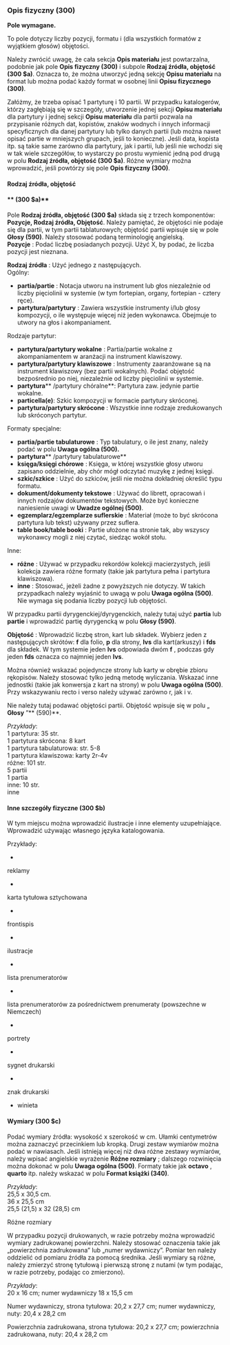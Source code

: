 ### **Opis fizyczny (300)**

**Pole wymagane.**

To pole dotyczy liczby pozycji, formatu i (dla wszystkich formatów z wyjątkiem głosów) objętości.  
  
Należy zwrócić uwagę, że cała sekcja **Opis materiału** jest powtarzalna, podobnie jak pole **Opis fizyczny (300)** i subpole **Rodzaj źródła, objętość (300 $a)**. Oznacza to, że można utworzyć jedną sekcję **Opisu materiału** na format lub można podać każdy format w osobnej linii **Opisu fizycznego (300)**.  
  
Załóżmy, że trzeba opisać 1 partyturę i 10 partii. W przypadku katalogerów, którzy zagłębiają się w szczegóły, utworzenie jednej sekcji **Opisu materiału** dla partytury i jednej sekcji **Opisu materiału** dla partii pozwala na przypisanie różnych dat, kopistów, znaków wodnych i innych informacji specyficznych dla danej partytury lub tylko danych partii (lub można nawet opisać partie w mniejszych grupach, jeśli to konieczne). Jeśli data, kopista itp. są takie same zarówno dla partytury, jak i partii, lub jeśli nie wchodzi się w tak wiele szczegółów, to wystarczy po prostu wymienić jedną pod drugą w polu **Rodzaj źródła, objętość (300 $a)**. Różne wymiary można wprowadzić, jeśli powtórzy się pole **Opis fizyczny (300)**.

#### **Rodzaj źródła, objętość**

#### ** (300 $a)**

Pole **Rodzaj źródła, objętość (300 $a)** składa się z trzech komponentów: **Pozycje, Rodzaj źródła, Objętość**. Należy pamiętać, że objętości nie podaje się dla partii, w tym partii tablaturowych; objętość partii wpisuje się w pole **Głosy (590)**. Należy stosować podaną terminologię angielską.  
**Pozycje** : Podać liczbę posiadanych pozycji. Użyć X, by podać, że liczba pozycji jest nieznana.

**Rodzaj źródła** : Użyć jednego z następujących.  
Ogólny:

- **partia/partie** : Notacja utworu na instrument lub głos niezależnie od liczby pięciolinii w systemie (w tym fortepian, organy, fortepian - cztery ręce).
- **partytura/partytury** : Zawiera wszystkie instrumenty i/lub głosy kompozycji, o ile występuje więcej niż jeden wykonawca. Obejmuje to utwory na głos i akompaniament.

Rodzaje partytur:

- **partytura/partytury wokalne** : Partia/partie wokalne z akompaniamentem w aranżacji na instrument klawiszowy.   
- **partytura/partytury klawiszowe** : Instrumenty zaaranżowane są na instrument klawiszowy (bez partii wokalnych). Podać objętość bezpośrednio po niej, niezależnie od liczby pięciolinii w systemie.
- **partytura**** /partytury chóralne**: Partytura zaw. jedynie partie wokalne.
- **particella(e)**: Szkic kompozycji w formacie partytury skróconej.  
- **partytura/partytury skrócone** : Wszystkie inne rodzaje zredukowanych lub skróconych partytur.  

 Formaty specjalne:

- **partia/partie tabulaturowe** : Typ tabulatury, o ile jest znany, należy podać w polu **Uwaga ogólna (500).**
- **partytura**** /partytury tabulaturowe**  
- **księga/księgi chórowe** : Księga, w której wszystkie głosy utworu zapisano oddzielnie, aby chór mógł odczytać muzykę z jednej księgi. 
- **szkic/szkice** : Użyć do szkiców, jeśli nie można dokładniej określić typu formatu.
- **dokument/dokumenty tekstowe** : Używać do librett, opracowań i innych rodzajów dokumentów tekstowych. Może być konieczne naniesienie uwagi w **Uwadze ogólnej (500)**. 
- **egzemplarz/egzemplarze suflerskie** : Materiał (może to być skrócona partytura lub tekst) używany przez suflera.
- **table book/table booki** : Partie ułożone na stronie tak, aby wszyscy wykonawcy mogli z niej czytać, siedząc wokół stołu.

Inne:

- **różne** : Używać w przypadku rekordów kolekcji macierzystych, jeśli kolekcja zawiera różne formaty (takie jak partytura pełna i partytura klawiszowa). 
- **inne** : Stosować, jeżeli żadne z powyższych nie dotyczy. W takich przypadkach należy wyjaśnić to uwagą w polu **Uwaga ogólna (500)**. Nie wymaga się podania liczby pozycji lub objętości.

W przypadku partii dyrygenckiej/dyrygenckich, należy tutaj użyć **partia** lub **partie** i wprowadzić partię dyrygencką w polu **Głosy (590)**. 

**Objętość** : Wprowadzić liczbę stron, kart lub składek. Wybierz jeden z następujących skrótów: **f** dla folio, **p** dla strony, **lvs** dla kart(arkuszy) i **fds** dla składek. W tym systemie jeden **lvs** odpowiada dwóm **f** , podczas gdy jeden **fds** oznacza co najmniej jeden **lvs**.

Można również wskazać pojedyncze strony lub karty w obrębie zbioru rękopisów. Należy stosować tylko jedną metodę wyliczania. Wskazać inne jednostki (takie jak konwersja z kart na strony) w polu **Uwaga ogólna (500)**. Przy wskazywaniu recto i verso należy używać zarówno r, jak i v.

Nie należy tutaj podawać objętości partii. Objętość wpisuje się w polu „ **Głosy** ”** (590)**.

_Przykłady_:  
1 partytura: 35 str.  
1 partytura skrócona: 8 kart  
1 partytura tabulaturowa: str. 5-8  
1 partytura klawiszowa: karty 2r-4v  
różne: 101 str.  
5 partii  
1 partia  
inne: 10 str.  
inne  

  

#### **Inne szczegóły fizyczne (300 $b)** 

W tym miejscu można wprowadzić ilustracje i inne elementy uzupełniające. Wprowadzić używając własnego języka katalogowania. 

Przykłady: 

- 

reklamy

- 

karta tytułowa sztychowana

- 

frontispis

- 

ilustracje

- 

lista prenumeratorów

- 

lista prenumeratorów za pośrednictwem prenumeraty (powszechne w Niemczech)

- 

portrety

- 

sygnet drukarski

- 

znak drukarski

- winieta

#### **Wymiary (300 $c)**

Podać wymiary źródła: wysokość x szerokość w cm. Ułamki centymetrów można zaznaczyć przecinkiem lub kropką. Drugi zestaw wymiarów można podać w nawiasach. Jeśli istnieją więcej niż dwa różne zestawy wymiarów, należy wpisać angielskie wyrażenie **Różne rozmiary** ; dalszego rozwinięcia można dokonać w polu **Uwaga ogólna (500)**. Formaty takie jak **octavo** , **quarto** itp. należy wskazać w polu **Format książki (340)**.

_Przykłady_:  
25,5 x 30,5 cm.  
36 x 25,5 cm  
25,5 (21,5) x 32 (28,5) cm

Różne rozmiary

W przypadku pozycji drukowanych, w razie potrzeby można wprowadzić wymiary zadrukowanej powierzchni. Należy stosować oznaczenia takie jak „powierzchnia zadrukowana” lub „numer wydawniczy”. Pomiar ten należy oddzielić od pomiaru źródła za pomocą średnika. Jeśli wymiary są różne, należy zmierzyć stronę tytułową i pierwszą stronę z nutami (w tym podając, w razie potrzeby, podając co zmierzono).

_Przykłady_:  
20 x 16 cm; numer wydawniczy 18 x 15,5 cm

Numer wydawniczy, strona tytułowa: 20,2 x 27,7 cm; numer wydawniczy, nuty: 20,4 x 28,2 cm

Powierzchnia zadrukowana, strona tytułowa: 20,2 x 27,7 cm; powierzchnia zadrukowana, nuty: 20,4 x 28,2 cm